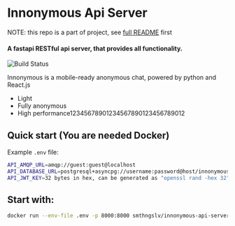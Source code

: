 # Innonymous Api Server

NOTE: this repo is a part of project, see [full README](https://github.com/innonymous/compose) first


#### A fastapi RESTful api server, that provides all functionality.

![Build Status](https://github.com/innonymous/api-server/actions/workflows/dockerhub.yml/badge.svg)

Innonymous is a mobile-ready anonymous chat, powered by python and React.js

- Light
- Fully anonymous
- High performance12345678901234567890123456789012

## Quick start (You are needed Docker)

Example `.env` file:

```sh
API_AMQP_URL=amqp://guest:guest@localhost
API_DATABASE_URL=postgresql+asyncpg://username:password@host/innonymous
API_JWT_KEY=32 bytes in hex, can be generated as "openssl rand -hex 32"
```

## Start with:
```sh
docker run --env-file .env -p 8000:8000 smthngslv/innonymous-api-server:latest
```
